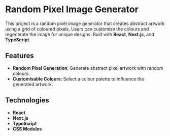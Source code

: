 # Random Pixel Image Generator

This project is a random pixel image generator that creates abstract artwork using a grid of coloured pixels. Users can customise the colours and regenerate the image for unique designs. Built with **React**, **Next.js**, and **TypeScript**.

## Features

- **Random Pixel Generation**: Generate abstract pixel artwork with random colours.
- **Customisable Colours**: Select a colour palette to influence the generated artwork.

## Technologies

- **React**
- **Next.js**
- **TypeScript**
- **CSS Modules**
